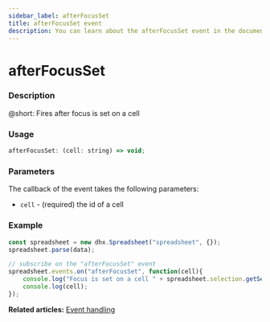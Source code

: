 ```yaml
---
sidebar_label: afterFocusSet
title: afterFocusSet event
description: You can learn about the afterFocusSet event in the documentation of the DHTMLX JavaScript Spreadsheet library. Browse developer guides and API reference, try out code examples and live demos, and download a free 30-day evaluation version of DHTMLX Spreadsheet.
---
```


# afterFocusSet

### Description

@short: Fires after focus is set on a cell

### Usage

~~~jsx
afterFocusSet: (cell: string) => void;
~~~

### Parameters

The callback of the event takes the following parameters:

- `cell` - (required) the id of a cell

### Example

~~~jsx {5-8}
const spreadsheet = new dhx.Spreadsheet("spreadsheet", {});
spreadsheet.parse(data);

// subscribe on the "afterFocusSet" event
spreadsheet.events.on("afterFocusSet", function(cell){
 	console.log("Focus is set on a cell " + spreadsheet.selection.getSelectedCell());
    console.log(cell);
});
~~~

**Related articles:** [Event handling](handling_events.md)